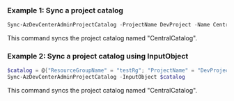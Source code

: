 ### Example 1: Sync a project catalog
```powershell
Sync-AzDevCenterAdminProjectCatalog -ProjectName DevProject -Name CentralCatalog -ResourceGroupName testRg
```
This command syncs the project catalog named "CentralCatalog".

### Example 2: Sync a project catalog using InputObject
```powershell
$catalog = @{"ResourceGroupName" = "testRg"; "ProjectName" = "DevProject"; "CatalogName" = "CentralCatalog"; "SubscriptionId" = "0ac520ee-14c0-480f-b6c9-0a90c58ffff"}
Sync-AzDevCenterAdminProjectCatalog -InputObject $catalog
```
This command syncs the project catalog named "CentralCatalog".


